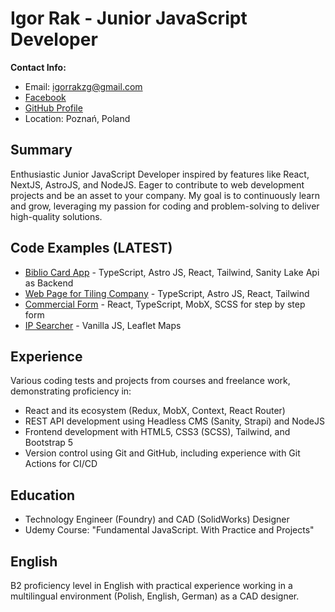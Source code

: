 # Igor Rak - Junior JavaScript Developer

**Contact Info:**
- Email: igorrakzg@gmail.com
- [Facebook](https://www.facebook.com/igor.rak.184)
- [GitHub Profile](https://github.com/igorraknorwid)
- Location: Poznań, Poland

## Summary
Enthusiastic Junior JavaScript Developer inspired by features like React, NextJS, AstroJS, and NodeJS. Eager to contribute to web development projects and be an asset to your company. My goal is to continuously learn and grow, leveraging my passion for coding and problem-solving to deliver high-quality solutions.

## Code Examples (LATEST)
- [Biblio Card App](https://github.com/igorraknorwid/astro_cards) - TypeScript, Astro JS, React, Tailwind, Sanity Lake Api as Backend
- [Web Page for Tiling Company](https://github.com/igorraknorwid/tiling) - TypeScript, Astro JS, React, Tailwind
- [Commercial Form](https://github.com/igorraknorwid/gao) - React, TypeScript, MobX, SCSS for step by step form
- [IP Searcher](https://github.com/IGOR-RAK/IP-FINDER) - Vanilla JS, Leaflet Maps 

## Experience
Various coding tests and projects from courses and freelance work, demonstrating proficiency in:
- React and its ecosystem (Redux, MobX, Context, React Router)
- REST API development using Headless CMS (Sanity, Strapi) and NodeJS
- Frontend development with HTML5, CSS3 (SCSS), Tailwind, and Bootstrap 5
- Version control using Git and GitHub, including experience with Git Actions for CI/CD

## Education
- Technology Engineer (Foundry) and CAD (SolidWorks) Designer
- Udemy Course: "Fundamental JavaScript. With Practice and Projects"

## English
B2 proficiency level in English with practical experience working in a multilingual environment (Polish, English, German) as a CAD designer.
